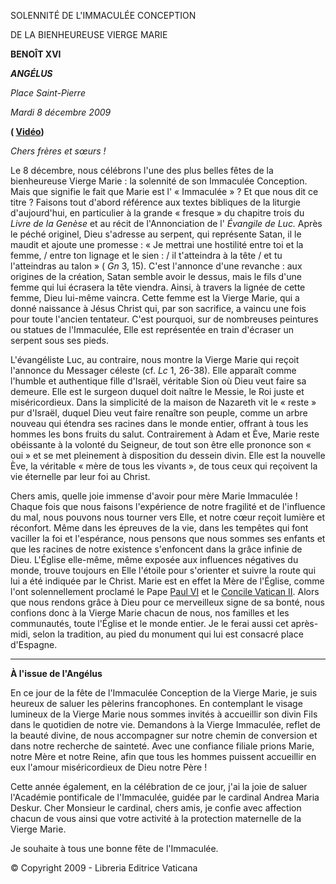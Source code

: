 SOLENNITÉ DE L'IMMACULÉE CONCEPTION

DE LA BIENHEUREUSE VIERGE MARIE

**BENOÎT XVI**

***ANGÉLUS***

*Place Saint-Pierre*

*Mardi 8 décembre 2009*

**( [Vidéo](http://youtu.be/xe7ov-Mr9eM))**

*Chers frères et sœurs !*

Le 8 décembre, nous célébrons l'une des plus belles fêtes de la bienheureuse Vierge Marie : la solennité de son Immaculée Conception. Mais que signifie le fait que Marie est l' « Immaculée » ? Et que nous dit ce titre ? Faisons tout d'abord référence aux textes bibliques de la liturgie d'aujourd'hui, en particulier à la grande « fresque » du chapitre trois du *Livre de la Genèse* et au récit de l'Annonciation de l' *Évangile de Luc.* Après le péché originel, Dieu s'adresse au serpent, qui représente Satan, il le maudit et ajoute une promesse : « Je mettrai une hostilité entre toi et la femme, / entre ton lignage et le sien : / il t'atteindra à la tête / et tu l'atteindras au talon » ( *Gn* 3, 15). C'est l'annonce d'une revanche : aux origines de la création, Satan semble avoir le dessus, mais le fils d'une femme qui lui écrasera la tête viendra. Ainsi, à travers la lignée de cette femme, Dieu lui-même vaincra. Cette femme est la Vierge Marie, qui a donné naissance à Jésus Christ qui, par son sacrifice, a vaincu une fois pour toute l'ancien tentateur. C'est pourquoi, sur de nombreuses peintures ou statues de l'Immaculée, Elle est représentée en train d'écraser un serpent sous ses pieds.

L'évangéliste Luc, au contraire, nous montre la Vierge Marie qui reçoit l'annonce du Messager céleste (cf. *Lc* 1, 26-38). Elle apparaît comme l'humble et authentique fille d'Israël, véritable Sion où Dieu veut faire sa demeure. Elle est le surgeon duquel doit naître le Messie, le Roi juste et miséricordieux. Dans la simplicité de la maison de Nazareth vit le « reste » pur d'Israël, duquel Dieu veut faire renaître son peuple, comme un arbre nouveau qui étendra ses racines dans le monde entier, offrant à tous les hommes les bons fruits du salut. Contrairement à Adam et Ève, Marie reste obéissante à la volonté du Seigneur, de tout son être elle prononce son « oui » et se met pleinement à disposition du dessein divin. Elle est la nouvelle Ève, la véritable « mère de tous les vivants », de tous ceux qui reçoivent la vie éternelle par leur foi au Christ.

Chers amis, quelle joie immense d'avoir pour mère Marie Immaculée ! Chaque fois que nous faisons l'expérience de notre fragilité et de l'influence du mal, nous pouvons nous tourner vers Elle, et notre cœur reçoit lumière et réconfort. Même dans les épreuves de la vie, dans les tempêtes qui font vaciller la foi et l'espérance, nous pensons que nous sommes ses enfants et que les racines de notre existence s'enfoncent dans la grâce infinie de Dieu. L'Église elle-même, même exposée aux influences négatives du monde, trouve toujours en Elle l'étoile pour s'orienter et suivre la route qui lui a été indiquée par le Christ. Marie est en effet la Mère de l'Église, comme l'ont solennellement proclamé le Pape [Paul VI](http://w2.vatican.va/content/paul-vi/fr.html) et le [Concile Vatican II](http://www.vatican.va/archive/hist_councils/ii_vatican_council/index_fr.htm). Alors que nous rendons grâce à Dieu pour ce merveilleux signe de sa bonté, nous confions donc à la Vierge Marie chacun de nous, nos familles et les communautés, toute l'Église et le monde entier. Je le ferai aussi cet après-midi, selon la tradition, au pied du monument qui lui est consacré place d'Espagne.

* * *

**À l'issue de l'Angélus**

En ce jour de la fête de l'Immaculée Conception de la Vierge Marie, je suis heureux de saluer les pèlerins francophones. En contemplant le visage lumineux de la Vierge Marie nous sommes invités à accueillir son divin Fils dans le quotidien de notre vie. Demandons à la Vierge Immaculée, reflet de la beauté divine, de nous accompagner sur notre chemin de conversion et dans notre recherche de sainteté. Avec une confiance filiale prions Marie, notre Mère et notre Reine, afin que tous les hommes puissent accueillir en eux l'amour miséricordieux de Dieu notre Père !

Cette année également, en la célébration de ce jour, j'ai la joie de saluer l'Académie pontificale de l'Immaculée, guidée par le cardinal Andrea Maria Deskur. Cher Monsieur le cardinal, chers amis, je confie avec affection chacun de vous ainsi que votre activité à la protection maternelle de la Vierge Marie.

Je souhaite à tous une bonne fête de l'Immaculée.

© Copyright 2009 - Libreria Editrice Vaticana